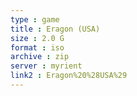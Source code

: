```yaml
---
type : game
title : Eragon (USA)
size : 2.0 G
format : iso
archive : zip
server : myrient
link2 : Eragon%20%28USA%29
---
```

